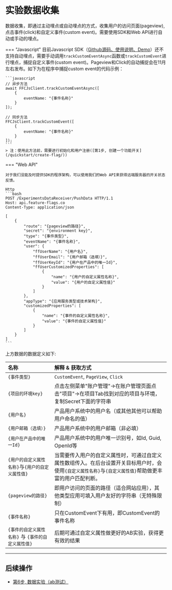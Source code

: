 # 实验数据收集

数据收集，即通过主动埋点或自动埋点的方式，收集用户的访问页面(pageview), 点击事件(click)和自定义事件(custom event)。需要使用SDK和Web API进行自动或手动的埋点。

=== "Javascript"
    目前Javascript SDK（[Github源码、使用说明、Demo](https://github.com/feature-flags-co/ffc-js-client-sdk)）还不支持自动埋点，需要手动调用`trackCustomEventAsync`函数或`trackCustomEvent`进行埋点，捕捉自定义事件(custom event)。Pageview和Click的自动捕捉会在11月左右发布。如下为在程序中捕捉custom event的代码示例：
    
    ```javascript
    // 异步方法
    await FFCJsClient.trackCustomEventAsync([
        {
            eventName: "{事件名称}"
        }
    ]);

    // 同步方法
    FFCJsClient.trackCustomEvent([
        {
            eventName: "{事件名称}"
        }
    ]);
    ```
    > 注：使用此方法前，需要进行初始化和用户注册([第1步, 创建一个功能开关](/quickstart/create-flag/))

=== "Web API"

    对于我们没能及时提供SDK的程序架构，可以使用我们的Web API来获得远端服务器的开关状态反馈。

    Http
    ```bash
    POST /ExperimentsDataReceiver/PushData HTTP/1.1
    Host: api.feature-flags.co
    Content-Type: application/json

    [
        {
            "route": "{pageview的路径}",
            "secret": "{environment key}",
            "type": "{事件类型}",
            "eventName": "{事件名称}",
            "user": {
                "ffUserName": "{用户名}",
                "ffUserEmail": "{用户邮箱（选填）}",
                "ffUserKeyId": "{用户在产品中的唯一Id}",
                "ffUserCustomizedProperties": [
                    {
                        "name": "{用户的自定义属性名称}",
                        "value": "{用户的自定义属性值}"
                    }
                ]
            },
            "appType": "{应用服务类型或技术架构}",
            "customizedProperties": [
                {
                    "name": "{事件的自定义属性名称}",
                    "value": "{事件的自定义属性值}"
                }
            ]
        }
    ]
    ```

上方数据的数据定义如下:

| 名称           |           解释 &  获取方式            |  
| :---------------- | :----------------------------------- |
| `{事件类型}` |  `CustomEvent`, `PageView`, `Click` |
| `{项目的环境key}`       |  点击左侧菜单"账户管理"->在账户管理页面点击"项目"->在项目Tab找到对应的项目与环境，复制Secret下面的字符串  |
| `{用户名}`             |  产品用户系统中的用户名（或其他其他可以帮助用户命名的值）   |
| `{用户邮箱（选填）}`    |  产品用户系统中的用户邮箱（非必填）    |
| `{用户在产品中的唯一Id}` |  产品用户系统中的用户唯一识别号，如Id, Guid, OpenId等   |
| `{用户的自定义属性名称}`与`{用户的自定义属性值}` |  当需要传入用户的自定义属性时，可通过自定义属性数组传入。在后台设置开关目标用户时，会使用`{自定义属性名称}`与`{自定义属性值}`帮助做更丰富的用户匹配判断。   |
| `{pageview的路径}` |  即用户访问的页面的路径（适合网站应用），其他类型应用可填入用户友好的字符串（无特殊限制）   |
| `{事件名称}` | 只在CustomEvent下有用，即CustomEvent的事件名称    |
| `{事件的自定义属性名称}` 与 `{事件的自定义属性值}` |  后期可通过自定义属性做更好的AB实验，获得更有效的结果   |


----


## 后续操作

- [第6步, 数据实验（ab测试）](/quickstart/abtest/)

